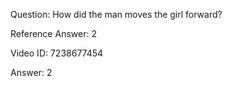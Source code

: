 Question: How did the man moves the girl forward?

Reference Answer: 2

Video ID: 7238677454

Answer: 2

